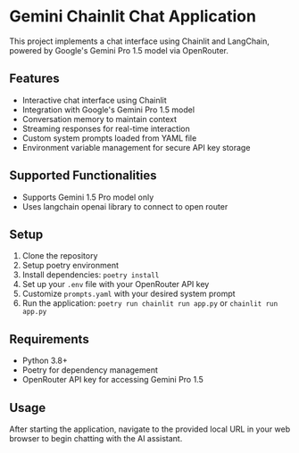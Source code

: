 # Gemini Chainlit Chat Application

This project implements a chat interface using Chainlit and LangChain, powered by Google's Gemini Pro 1.5 model via OpenRouter.

## Features

- Interactive chat interface using Chainlit
- Integration with Google's Gemini Pro 1.5 model
- Conversation memory to maintain context
- Streaming responses for real-time interaction
- Custom system prompts loaded from YAML file
- Environment variable management for secure API key storage

## Supported Functionalities

- Supports Gemini 1.5 Pro model only
- Uses langchain openai library to connect to open router

## Setup

1. Clone the repository
2. Setup poetry environment
2. Install dependencies: `poetry install`
3. Set up your `.env` file with your OpenRouter API key
4. Customize `prompts.yaml` with your desired system prompt
5. Run the application: `poetry run chainlit run app.py` or `chainlit run app.py`

## Requirements

- Python 3.8+
- Poetry for dependency management
- OpenRouter API key for accessing Gemini Pro 1.5

## Usage

After starting the application, navigate to the provided local URL in your web browser to begin chatting with the AI assistant.